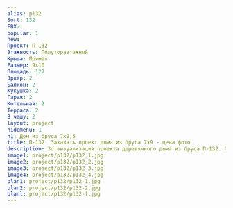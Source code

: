 ```yaml
---
alias: p132
Sort: 132
FBX: 
popular: 1
new: 
Проект: П-132
Этажность: Полутораэтажный
Крыша: Прямая
Размер: 9х10
Площадь: 127
Эркер: 2
Балкон: 2
Кукушка: 2
Гараж: 2
Котельная: 2
Терраса: 2
В чашу: 2
layout: project
hidemenu: 1
h1: Дом из бруса 7х9,5
title: П-132. Заказать проект дома из бруса 7х9 - цена фото
description: 3d визуализация проекта деревянного дома из бруса П-132. Площадь 127 м2, размер 7х9. Вы можете внести любые изменения в проект.
image1: project/p132/p132_1.jpg
image2: project/p132/p132_2.jpg
image3: project/p132/p132_3.jpg
image4: project/p132/p132_4.jpg
plan1: project/p132/p132-1.jpg
plan2: project/p132/p132-2.jpg
planl: project/p132/p132-f.jpg
---
```

